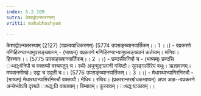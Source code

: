 ```yaml
---
index: 5.2.109
sutra: केशाद्वोऽन्यतरस्याम्
vritti: mahabhashyam

---
```

 केशाद्वोऽन्यतरस्याम् (2127) (वप्रत्ययाधिकरणम्) (5774 उपसङ्ख्यानवार्तिकम्।। 1 ।।) - वप्रकरणे मणिहिरण्याभ्यामुपसङ्ख्यानम् - (भाष्यम्) वप्रकरणे मणिहिरण्याभ्यामुपसङ्ख्यानं कर्तव्यम्। मणिवः। हिरण्यवः।। (5775 उपसङ्ख्यानवार्तिकम्।। 2 ।।) - छन्दसीवनिपौ च - (भाष्यम्) छन्दसि ःथ्द्य;र्वनिपौ च वक्तव्यौ वश्चमतुप् च। रथीः अभून्मुद्गलानी गविष्टौ। सुमङ्गलीरियं वधूः। ऋतावानम्। मघवानमीमहे। उद्वा च उद्वती च।। (5776 उपसङ्ख्यानवार्तिकम्।। 3 ।।) - मेधारथाभ्यामिरनिरचौ - (भाष्यम्) मेधारथाभ्यामिरनिरचौ वक्तव्यौ। मेधिरः। रथिरः। (प्रकारान्तरबोधकभाष्यम्) अपर आह--वप्रकरणे अन्येभ्योऽपि दृश्यते ःथ्द्य;ति वक्तव्यम्। बिम्बावम्। कुररावम्। ःथ्द्य;ष्टकावम्।। 